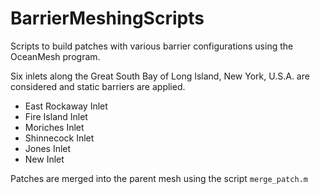 # BarrierMeshingScripts
Scripts to build patches with various barrier configurations using the OceanMesh program. 

Six inlets along the Great South Bay of Long Island, New York, U.S.A. are considered and static barriers are applied. 

* East Rockaway Inlet
* Fire Island Inlet
* Moriches Inlet
* Shinnecock Inlet 
* Jones Inlet
* New Inlet

Patches are merged into the parent mesh using the script `merge_patch.m`
